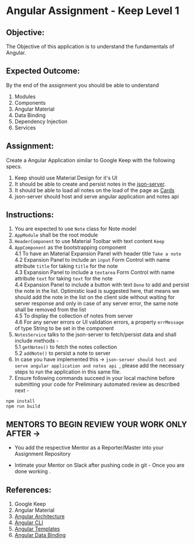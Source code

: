 # Angular Assignment - Keep Level 1

## Objective:

The Objective of this application is to understand the fundamentals of Angular.

## Expected Outcome:

By the end of the assignment you should be able to understand

1.  Modules
2.  Components
3.  Angular Material
4.  Data Binding
5.  Dependency Injection
6.  Services

## Assignment:

Create a Angular Application similar to Google Keep with the following specs.

1.  Keep should use Material Design for it's UI
2.  It should be able to create and persist notes in the [json-server](https://www.npmjs.com/package/json-server).
3.  It should be able to load all notes on the load of the page as [Cards](https://material.angular.io/components/card/overview)
4.  json-server should host and serve angular application and notes api

## Instructions:

1. You are expected to use `Note` class for Note model
2. `AppModule` shall be the root module
3. `HeaderComponent` to use Material Toolbar with text content `Keep`
4. `AppComponent` as the bootstrapping component  
   4.1 To have an Material Expansion Panel with header title `Take a note`  
   4.2 Expansion Panel to include an `input` Form Control with name attribute `title` for taking `title` for the note  
   4.3 Expansion Panel to include a `textarea` Form Control with name attribute `text` for taking `text` for the note  
   4.4 Expansion Panel to include a button with text `Done` to add and persist the note in the list. Optimistic load is suggested here, that means we should add the note in the list on the client side without waiting for server response and only in case of any server error, the same note shall be removed from the list  
   4.5 To display the collection of notes from server  
   4.6 For any server errors or UI validation errors, a property `errMessage` of type String to be set in the component
5. `NotesService` talks to the json-server to fetch/persist data and shall include methods -  
   5.1 `getNotes()` to fetch the notes collection  
   5.2 `addNote()` to persist a note to server
6. In case you have implemented this -> `json-server should host and serve angular application and notes api `, please add the necessary steps to run the application in this same file.
7. Ensure following commands succeed in your local machine before submitting your code for Preliminary automated review as described next -

```
npm install
npm run build
```

## MENTORS TO BEGIN REVIEW YOUR WORK ONLY AFTER ->

- You add the respective Mentor as a Reporter/Master into your Assignment Repository

- Intimate your Mentor on Slack after pushing code in git - Once you are done working .

## References:

1.  Google Keep
2.  Angular Material
3.  [Angular Architecture](https://angular.io/guide/architecture)
4.  [Angular CLI](https://cli.angular.io/)
5.  [Angular Templates](https://angular.io/guide/architecture#templates)
6.  [Angular Data Binding](https://angular.io/guide/architecture#data-binding)
